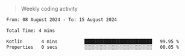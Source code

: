 > Weekly coding activity
<!--START_SECTION:waka-->

```txt
From: 08 August 2024 - To: 15 August 2024

Total Time: 4 mins

Kotlin       4 mins          █████████████████████████   99.95 %
Properties   0 secs          ░░░░░░░░░░░░░░░░░░░░░░░░░   00.05 %
```

<!--END_SECTION:waka-->
